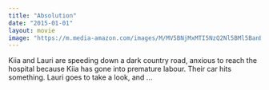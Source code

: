 ```yaml
---
title: "Absolution"
date: "2015-01-01"
layout: movie
image: "https://m.media-amazon.com/images/M/MV5BNjMxMTI5NzQ2Nl5BMl5BanBnXkFtZTgwNTExMzAzNzE@._V1_SX300.jpg"
---
```


Kiia and Lauri are speeding down a dark country road, anxious to reach the hospital because Kiia has gone into premature labour. Their car hits something. Lauri goes to take a look, and ...
